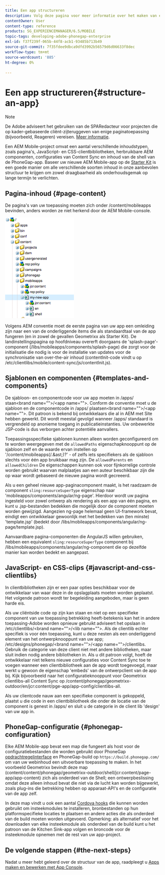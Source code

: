 ```yaml
---
title: Een app structureren
description: Volg deze pagina voor meer informatie over het maken van een structuur van een app. Op deze pagina wordt beschreven hoe u sjablonen en componenten kunt structureren, samen met informatie over JavaScript en CSS-clips.
contentOwner: User
content-type: reference
products: SG_EXPERIENCEMANAGER/6.5/MOBILE
topic-tags: developing-adobe-phonegap-enterprise
exl-id: f37f239f-065b-44f8-acb1-93485b713b49
source-git-commit: 7f35fdee9dbca9dfd3992b56579d6d06633f8dec
workflow-type: tm+mt
source-wordcount: '885'
ht-degree: 0%

---
```


# Een app structureren{#structure-an-app}

>[!NOTE]
>
>De Adobe adviseert het gebruiken van de SPARedacteur voor projecten die op kader-gebaseerde cliënt-zijteruggeven van enige paginatoepassing (bijvoorbeeld, Reageren) vereisen. [Meer informatie](/help/sites-developing/spa-overview.md).

Een AEM Mobile-project omvat een aantal verschillende inhoudstypen, zoals pagina&#39;s, JavaScript- en CSS-clientbibliotheken, herbruikbare AEM componenten, configuraties van Content Sync en inhoud van de shell van de PhoneGap-app. Baseer uw nieuwe AEM Mobile-app op de [Starter Kit](https://github.com/Adobe-Marketing-Cloud-Apps/aem-phonegap-starter-kit) is een goede manier om alle verschillende soorten inhoud in onze aanbevolen structuur te krijgen om zowel draagbaarheid als onderhoudsgemak op lange termijn te verlichten.

## Pagina-inhoud {#page-content}

De pagina&#39;s van uw toepassing moeten zich onder /content/mobileapps bevinden, anders worden ze niet herkend door de AEM Mobile-console.

![chlimage_1-52](assets/chlimage_1-52.png)

Volgens AEM conventie moet de eerste pagina van uw app een omleiding zijn naar een van de onderliggende items die als standaardtaal van de app fungeren (en in zowel de gevallen Geometrixx als Starter Kit). De landinstellingspagina op hoofdniveau overerft doorgaans de &#39;splash-page&#39;-component (/libs/mobileapps/components/splash-page) die zorgt voor de initialisatie die nodig is voor de installatie van updates voor de synchronisatie van over-the-air inhoud (contentInit-code vindt u op /etc/clientlibs/mobile/content-sync/js/contentInit.js).

## Sjablonen en componenten {#templates-and-components}

De sjabloon- en componentcode voor uw app moeten in /apps/ staan&lt;brand name=&quot;&quot;>/&lt;app name=&quot;&quot;>. Conform de conventie moet u de sjabloon en de componentcode in /apps/ plaatsen&lt;brand name=&quot;&quot;>/&lt;app name=&quot;&quot;>. Dit patroon is bekend bij ontwikkelaars die al in AEM met Site hebben gewerkt. Dit wordt meestal gevolgd wanneer /apps/ standaard is vergrendeld op anonieme toegang in publicatieinstanties. Uw onbewerkte JSP-code is dus verborgen achter potentiële aanvallers.

Toepassingsspecifieke sjablonen kunnen alleen worden geconfigureerd om te worden weergegeven met de `allowedPaths` eigenschapknooppunt op de sjabloon zelf en de waarde ervan instellen op &#39;/content/mobileapps(/.&amp;ast;)?&#39; - of zelfs iets specifiekers als de sjabloon slechts voor één app bruikbaar mag zijn. De `allowedParents` en `allowedChildren` De eigenschappen kunnen ook voor fijnkorrelige controle worden gebruikt waarvan malplaatjes aan een auteur beschikbaar zijn die op waar wordt gebaseerd de nieuwe pagina wordt gecreeerd.

Als u een geheel nieuwe app-paginacomponent maakt, is het raadzaam de component `sling:resourceSuperType` eigenschap naar &#39;mobileapps/components/angular/ng-page&#39;. Hierdoor wordt uw pagina ingesteld voor zowel ontwerp als rendering als een app van één pagina, en kunt u .jsp-bestanden bedekken die mogelijk door de component moeten worden gewijzigd. Aangezien ng-page helemaal geen UI-framework bevat, eindigt een ontwikkelaar gewoonlijk met het bedekken van (ten minste) &#39;template.jsp&#39; (bedekt door /libs/mobileapps/components/angular/ng-page/template.jsp).

Aanvaardbare pagina-componenten die AngularJS willen gebruiken, hebben een equivalent `sling:resourceSuperType` component bij /libs/mobileapps/components/angular/ng-component die op dezelfde manier kan worden bedekt en aangepast.

## JavaScript- en CSS-clips {#javascript-and-css-clientlibs}

In clientbibliotheken zijn er een paar opties beschikbaar voor de ontwikkelaar van waar deze in de opslagplaats moeten worden geplaatst. Het volgende patroon wordt ter begeleiding aangeboden, maar is geen harde eis.

Als uw cliëntside code op zijn kan staan en niet op een specifieke component van uw toepassing betrekking heeft-betekenis kan het in andere toepassing-Adobe worden opnieuw gebruikt adviseert het opslaan in /etc/clientlibs/&lt;brand name=&quot;&quot;>/&lt;lib name=&quot;&quot;>. Als de clientlib echter specifiek is voor één toepassing, kunt u deze nesten als een onderliggend element van het ontwerpknooppunt van uw app; /etc/designs/phonegap/&lt;brand name=&quot;&quot;>/&lt;app name=&quot;&quot;>/clientlibs. Gebruik de categorie van deze client niet met andere bibliotheken, maar sluit indien nodig andere bibliotheken in. Als u dit patroon volgt, hoeft de ontwikkelaar niet telkens nieuwe configuraties voor Content Sync toe te voegen wanneer een clientbibliotheek aan de app wordt toegevoegd, maar werkt u gewoon de eigenschap &#39;embeds&#39; van de ontwerpclient van de app bij. Kijk bijvoorbeeld naar het configuratieknooppunt voor Geometrixx clientlibs-all Content Sync op /content/phonegap/geometrixx-outdoor/en/jcr:content/pge-app/app-config/clientlibs-all.

Als uw clientcode nauw aan een specifieke component is gekoppeld, plaatst u die code in een clientbibliotheek die onder de locatie van de component is genest in /apps/ en sluit u de categorie in de client lib &#39;design&#39; van uw app in.

## PhoneGap-configuratie {#phonegap-configuration}

Elke AEM Mobile-app bevat een map die fungeert als host voor de configuratiebestanden die worden gebruikt door PhoneGap [opdrachtregelinterface](https://github.com/phonegap/phonegap-cli) en PhoneGap-build op `https://build.phonegap.com/` om van uw webinhoud een uitvoerbare toepassing te maken. In het voorbeeld Geometrixx bevindt deze map (content/content/phonegap/geometrixx-outdoor/shell/jcr:content/page-app/app-content) zich als onderdeel van de Shell; een ontwerpbeslissing omdat deze alleen inhoud bevat die niet via de lucht kan worden bijgewerkt, zoals plug-ins die betrekking hebben op apparaat-API&#39;s en de configuratie van de app zelf.

In deze map vindt u ook een aantal [Cordova hooks](https://cordova.apache.org/docs/en/dev/guide/appdev/hooks/index.html#Hooks%20Guide) die kunnen worden gebruikt om insteekmodules te installeren, bronbestanden op hun platformspecifieke locaties te plaatsen en andere acties die als onderdeel van de build moeten worden uitgevoerd. Opmerking: als alternatief voor het downloaden van elke insteekmodule als onderdeel van de build kunt u het patroon van de Kitchen Sink-app volgen en broncode voor de insteekmodule opnemen<!-- THIS URL IS 404 (https://github.com/blefebvre/aem-phonegap-kitchen-sink/tree/master/content/src/main/content/jcr_root/content/phonegap/kitchen-sink/shell/_jcr_content/pge-app/app-content/phonegap/plugins) --> met de rest van uw app-project.

## De volgende stappen {#the-next-steps}

Nadat u meer hebt geleerd over de structuur van de app, raadpleegt u [Apps maken en bewerken met App Console](/help/mobile/phonegap-apps-console.md).
